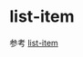 # list-item

参考 [list-item](https://developer.harmonyos.com/cn/docs/documentation/doc-references/lite-wearable-container-list-item-0000001060992662)
